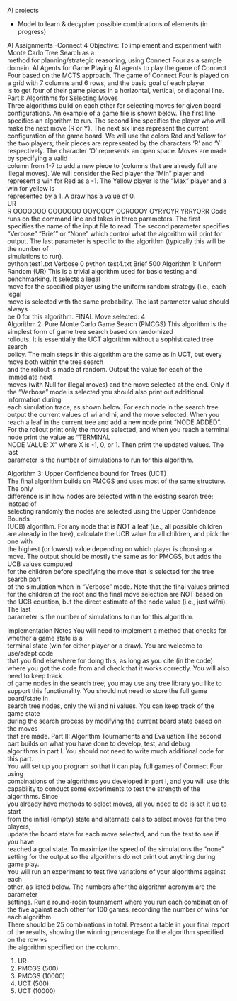 AI projects
- Model to learn & decypher possible combinations of elements (in progress)

AI Assignments
-Connect 4
  Objective:	To	implement	and	experiment	with	Monte	Carlo	Tree	Search as	a	
  method	for	planning/strategic	reasoning,	using	Connect	Four	as	a	sample	domain.	
  AI	Agents	for	Game	Playing	
  AI	agents	to	play	the	game	of	Connect	
  Four	based	on	the	MCTS	approach.	The	game	of	Connect	
  Four	is	played	on	a	grid	with	7	columns	and	6	rows,	and	the	basic	goal	of	each	player	
  is	to	get	four	of	their	game	pieces	in	a	horizontal,	vertical,	or	diagonal	line.	
  Part	I:	Algorithms for	Selecting	Moves	
  Three algorithms build on each other for selecting	moves	for given	board	configurations. 
  An	example	of	a	game	file	is	shown	below. The	first	line	specifies an	algorithm	to	run.	The second line	specifies	the	player	who	
  will	make	the	next	move (R	or	Y).	The	next	six	lines	represent	the	current configuration	of	the	game	board.	We	will	use	the	colors	Red	and	Yellow	for	the	two	
  players;	their	pieces	are	represented	by	the	characters	‘R’	and	‘Y’	respectively.	The	
  character	‘O’	represents	an	open	space.	Moves	are	made	by	specifying	a	valid	
  column	from	1-7	to	add	a	new	piece	to	(columns	that	are	already	full	are	illegal	
  moves).	We	will	consider	the	Red	player	the	“Min”	player	and	represent	a win	for	
  Red	as	a	-1.	The	Yellow	player	is	the	“Max”	player	and	a	win	for	yellow	is	
  represented	by	a	1.	A	draw	has	a	value	of	0.	
  UR	
  R
  OOOOOOO
  OOOOOOO
  OOYOOOY
  OOROOOY
  OYRYOYR
  YRRYORR
  Code runs on the command	line	and	takes	in	three parameters.	The	first	
  specifies	the	name	of	the	input	file	to	read.	The	second parameter	specifies	
  “Verbose”	“Brief”	or	“None”	which	control	what the algorithm	will	print	for	output.	
  The	last	parameter	is	specific	to	the	algorithm	(typically	this	will	be	the	number	of	
  simulations	to	run).	
  python	test1.txt	Verbose 0
  python	test4.txt	Brief 500
  Algorithm	1:	Uniform	Random	(UR)
  This	is	a	trivial	algorithm	used	for	basic	testing	and	benchmarking.	It	selects	a	legal	
  move	for	the	specified	player	using	the	uniform	random	strategy	(i.e.,	each	legal	
  move	is	selected	with	the	same	probability.	The last parameter	value	should	always	
  be	0	for	this	algorithm.
  FINAL	Move	selected:	4	
  Algorithm	2:	Pure	Monte	Carlo	Game	Search	(PMCGS)
  This	algorithm	is	the	simplest	form	of	game	tree	search	based	on	randomized	
  rollouts.	It	is	essentially	the	UCT	algorithm	without	a	sophisticated	tree	search	
  policy.	The	main	steps	in this	algorithm	are	the	same	as	in	UCT,	but	every	move	both	within	the	tree	search	
  and	the	rollout	is	made	at	random.	Output	the	value	for	each	of	the	immediate	next	
  moves	(with	Null	for	illegal	moves)	and	the	move	selected	at	the	end.	Only	if	the	
  “Verbose”	mode	is	selected	you	should	also	print	out additional	information	during	
  each	simulation	trace,	as	shown	below.	For	each	node	in	the	search	tree	output	the	
  current	values	of	wi	and	ni,	and	the	move	selected.	When	you	reach	a	leaf	in	the	
  current	tree	and	add	a	new	node	print	“NODE	ADDED”.	For	the	rollout	print	only	the	
  moves	selected,	and	when	you	reach	a	terminal	node	print	the	value	as	“TERMINAL	
  NODE	VALUE:	X”	where	X	is	-1,	0,	or	1.	Then	print	the	updated	values. The	last	
  parameter	is	the	number	of	simulations	to	run	for	this	algorithm.
  
  Algorithm	3:	Upper	Confidence	bound	for	Trees	(UCT)	
  The	final	algorithm	builds	on	PMCGS	and	uses	most	of	the	same	structure.	The	only	
  difference	is	in	how	nodes	are	selected	within	the	existing	search	tree;	instead	of	
  selecting	randomly	the	nodes	are	selected	using	the	Upper	Confidence	Bounds	
  (UCB)	algorithm.	For	any	node	that	is	NOT	a	leaf	(i.e.,	all	possible	children	are	
  already	in	the	tree),	calculate	the	UCB	value	for	all	children,	and	pick	the	one	with	
  the	highest	(or	lowest)	value	depending	on	which	player	is	choosing	a	move.	The	
  output	should	be	mostly	the	same	as	for	PMCGS,	but	adds	the	UCB	values	computed	
  for	the	children	before	specifying	the	move	that	is	selected	for	the	tree	search	part	
  of	the	simulation	when	in	“Verbose”	mode.	Note	that	the	final	values	printed	for	the	
  children	of	the	root	and	the	final	move	selection	are	NOT	based	on	the	UCB	
  equation,	but	the	direct	estimate	of	the	node	value	(i.e.,	just	wi/ni).	 The	last	
  parameter	is	the	number	of	simulations	to	run	for	this	algorithm.
  
  Implementation	Notes
  You	will	need	to	implement	a	method	that	checks	for	whether	a	game	state	is	a	
  terminal	state	(win	for	either	player	or	a	draw).	You	are	welcome	to	use/adapt	code	
  that	you	find	elsewhere	for	doing	this,	as	long	as	you	cite	(in	the	code)	where	you	
  got	the	code	from	and	check	that	it	works	correctly.	You	will	also	need	to	keep	track	
  of	game	nodes	in	the	search	tree;	you	may	use	any	tree	library	you	like	to	support	
  this	functionality.	You	should	not	need	to	store	the	full	game	board/state	in	
  search	tree nodes,	only	the	wi	and	ni	values. You	can	keep	track	of	the	game	state	
  during	the	search	process	by	modifying	the	current	board	state	based	on	the	moves	
  that	are	made.
  Part	II:	Algorithm	Tournaments	and	Evaluation
  The	second	part	builds	on	what	you	have	done	to	develop,	test,	and	debug	
  algorithms	in	part	I.	You	should	not	need	to	write	much	additional	code	for	this	part.	
  You	will	set	up	you	program	so	that	it	can	play	full	games	of	Connect	Four	using	
  combinations	of	the	algorithms	you	developed	in	part	I,	and	you	will	use	this	
  capability	to	conduct some	experiments	to	test	the	strength	of	the	algorithms.	Since	
  you	already	have	methods	to	select	moves,	all	you	need	to	do	is	set	it	up	to	start	
  from	the	initial	(empty)	state	and	alternate	calls	to	select	moves	for	the	two	players,	
  update	the	board	state	for	each	move	selected,	and	run	the	test	to	see	if	you	have	
  reached	a	goal	state.	To	maximize	the	speed	of	the	simulations the	“none”	setting	for	
  the	output	so	the	algorithms	do	not	print	out	anything	during	game	play.	
  You will	run	an	experiment	to	test	five variations of	your	algorithms	against	each	
  other, as listed below.	The	numbers	after	the	algorithm	acronym	are	the	parameter	
  settings.	Run a	round-robin	tournament	where	you	run	each	combination	of	the	five
  against	each	other	for	100	games,	recording	the	number	of	wins	for	each	algorithm.	
  There	should	be	25 combinations	in	total.	Present	a	table	in	your	final	report	of	the	
  results,	showing	the	winning	percentage	for	the	algorithm	specified	on	the	row	vs	
  the	algorithm	specified	on	the	column.
  1)	UR
  2)	PMCGS	(500)
  3)	PMCGS	(10000)		
  4)	UCT	(500)	
  5)	UCT	(10000)
